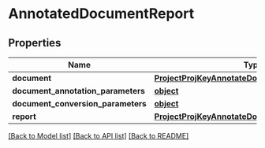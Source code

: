 # AnnotatedDocumentReport

## Properties
Name | Type | Description | Notes
------------ | ------------- | ------------- | -------------
**document** | [**ProjectProjKeyAnnotateDocumentReportDocument**](ProjectProjKeyAnnotateDocumentReportDocument.md) |  | 
**document_annotation_parameters** | [**object**](.md) |  | [optional] 
**document_conversion_parameters** | [**object**](.md) |  | [optional] 
**report** | [**ProjectProjKeyAnnotateDocumentReportReport**](ProjectProjKeyAnnotateDocumentReportReport.md) |  | 

[[Back to Model list]](../README.md#documentation-for-models) [[Back to API list]](../README.md#documentation-for-api-endpoints) [[Back to README]](../README.md)


